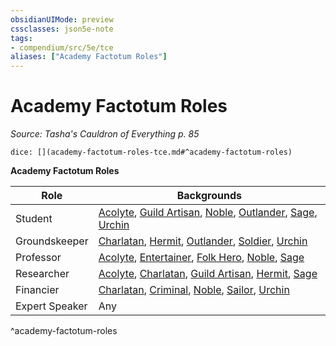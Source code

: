 ```yaml
---
obsidianUIMode: preview
cssclasses: json5e-note
tags:
- compendium/src/5e/tce
aliases: ["Academy Factotum Roles"]
---
```

# Academy Factotum Roles
*Source: Tasha's Cauldron of Everything p. 85* 

`dice: [](academy-factotum-roles-tce.md#^academy-factotum-roles)`

**Academy Factotum Roles**

| Role | Backgrounds |
|------|-------------|
| Student | [Acolyte](2.%20GM%20Tools/5eTools%20Compendium%20&%20Rules/_compendium/backgrounds/b_acolyte.md), [Guild Artisan](b_guild-artisan.md), [Noble](2.%20GM%20Tools/5eTools%20Compendium%20&%20Rules/_compendium/backgrounds/b_noble.md), [Outlander](b_outlander.md), [Sage](b_sage.md), [Urchin](b_urchin.md) |
| Groundskeeper | [Charlatan](b_charlatan.md), [Hermit](b_hermit.md), [Outlander](b_outlander.md), [Soldier](b_soldier.md), [Urchin](b_urchin.md) |
| Professor | [Acolyte](2.%20GM%20Tools/5eTools%20Compendium%20&%20Rules/_compendium/backgrounds/b_acolyte.md), [Entertainer](b_entertainer.md), [Folk Hero](b_folk-hero.md), [Noble](2.%20GM%20Tools/5eTools%20Compendium%20&%20Rules/_compendium/backgrounds/b_noble.md), [Sage](b_sage.md) |
| Researcher | [Acolyte](2.%20GM%20Tools/5eTools%20Compendium%20&%20Rules/_compendium/backgrounds/b_acolyte.md), [Charlatan](b_charlatan.md), [Guild Artisan](b_guild-artisan.md), [Hermit](b_hermit.md), [Sage](b_sage.md) |
| Financier | [Charlatan](b_charlatan.md), [Criminal](b_criminal.md), [Noble](2.%20GM%20Tools/5eTools%20Compendium%20&%20Rules/_compendium/backgrounds/b_noble.md), [Sailor](b_sailor.md), [Urchin](b_urchin.md) |
| Expert Speaker | Any |
^academy-factotum-roles